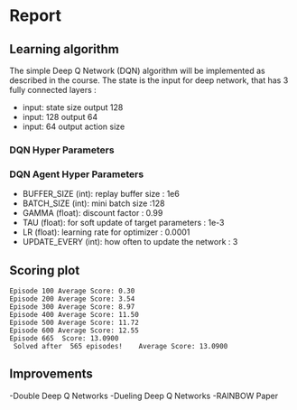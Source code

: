 # Report


## Learning algorithm


The simple  Deep Q Network (DQN) algorithm will be implemented  as described in the course.  The state is the  input for deep network, that has 3 fully connected layers :
 - input: state size  output 128
  - input: 128  output 64
   - input: 64  output action size 
   


### DQN Hyper Parameters  


### DQN Agent Hyper Parameters

- BUFFER_SIZE (int): replay buffer size : 1e6
- BATCH_SIZE (int): mini batch size :128
- GAMMA (float): discount factor : 0.99
- TAU (float): for soft update of target parameters : 1e-3
- LR (float): learning rate for optimizer : 0.0001
- UPDATE_EVERY (int): how often to update the network : 3


##  Scoring plot




```
Episode 100	Average Score: 0.30
Episode 200	Average Score: 3.54
Episode 300	Average Score: 8.97
Episode 400	Average Score: 11.50
Episode 500	Average Score: 11.72
Episode 600	Average Score: 12.55
Episode 665	 Score: 13.0900
 Solved after  565 episodes!	Average Score: 13.0900

```

## Improvements

-Double Deep Q Networks
-Dueling Deep Q Networks
-RAINBOW Paper


